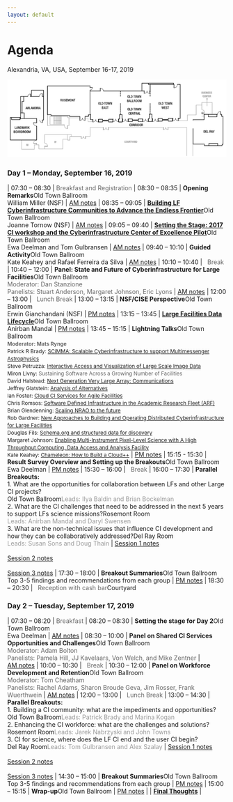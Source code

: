 ```yaml
---
layout: default
---
```


<style>
td:nth-of-type(1) {
    width:9em;
}
td:nth-of-type(2) {
    width:45em;
}
</style>

# Agenda

Alexandria, VA, USA, September 16-17, 2019

<img src="assets/images/meeting-rooms.png">

### Day 1 – Monday, September 16, 2019

| 07:30 – 08:30	| <span style="color: #666">Breakfast and Registration</span>
| 08:30 – 08:35	| **Opening Remarks**<span class="room">Old Town Ballroom</span><br />William Miller (NSF) | <a href="https://docs.google.com/document/d/1sYVC6Bc3cDvi_c8rgWuCXw3VoO6v1KgKoj-qrIaiMqA/edit?usp=sharing">AM&nbsp;notes</a>
| 08:35 – 09:05	| **<a href="/presentations/tornow.pdf" target="_blank">Building LF Cyberinfrastructure Communities to Advance the Endless Frontier</a>**<span class="room">Old Town Ballroom</span><br />Joanne Tornow (NSF) | <a href="https://docs.google.com/document/d/1sYVC6Bc3cDvi_c8rgWuCXw3VoO6v1KgKoj-qrIaiMqA/edit?usp=sharing">AM&nbsp;notes</a>
| 09:05 – 09:40	| **<a href="/presentations/LF-CI-workshop-2019-opening.pdf" target="_blank">Setting the Stage: 2017 CI workshop and the Cyberinfrastructure Center of Excellence Pilot</a>**<span class="room">Old Town Ballroom</span><br />Ewa Deelman and Tom Gulbransen | <a href="https://docs.google.com/document/d/1sYVC6Bc3cDvi_c8rgWuCXw3VoO6v1KgKoj-qrIaiMqA/edit?usp=sharing">AM&nbsp;notes</a>
| 09:40 – 10:10	| **Guided Activity**<span class="room">Old Town Ballroom</span><br />Kate Keahey and Rafael Ferreira da Silva | <a href="https://docs.google.com/document/d/1sYVC6Bc3cDvi_c8rgWuCXw3VoO6v1KgKoj-qrIaiMqA/edit?usp=sharing">AM&nbsp;notes</a>
| 10:10 – 10:40	| <span style="color: #666"><i class="fas fa-coffee"></i>&nbsp;&nbsp;Break</span>
| 10:40 – 12:00	| **Panel: State and Future of Cyberinfrastructure for Large Facilities**<span class="room">Old Town Ballroom</span><br /><span style="color: #666">Moderator: Dan Stanzione<br />Panelists: Stuart Anderson, Margaret Johnson, Eric Lyons</span> | <a href="https://docs.google.com/document/d/1sYVC6Bc3cDvi_c8rgWuCXw3VoO6v1KgKoj-qrIaiMqA/edit?usp=sharing">AM&nbsp;notes</a>
| 12:00 – 13:00	| <span style="color: #666"><i class="fas fa-utensils"></i>&nbsp;&nbsp;Lunch Break</span>
| 13:00 – 13:15	| **NSF/CISE Perspective**<span class="room">Old Town Ballroom</span><br />Erwin Gianchandani (NSF) | <a href="https://docs.google.com/document/d/1771sD4vdnTJvgkvgYE0EEShIKPuwGpDU7dIYl6EiTjA/edit?usp=sharing">PM&nbsp;notes</a>
| 13:15 – 13:45	| **<a href="/presentations/CICoE-DLC-ConnectingLFCI-Final-Public.pdf" target="_blank">Large Facilities Data Lifecycle</a>**<span class="room">Old Town Ballroom</span><br />Anirban Mandal | <a href="https://docs.google.com/document/d/1771sD4vdnTJvgkvgYE0EEShIKPuwGpDU7dIYl6EiTjA/edit?usp=sharing">PM&nbsp;notes</a>
| 13:45 – 15:15	| **Lightning Talks**<span class="room">Old Town Ballroom</span><br /><span style="font-size: 85%"><span style="color: #666"><strong>Moderator: Mats Rynge</strong></span><br />Patrick R Brady: <span style="color: #666"><a href="/presentations/01-SCiMMA-NSF-LF-20190916.pdf" target="_blank">SCiMMA: Scalable Cyberinfrastructure to support Multimessenger Astrophysics</a></span><br />Steve Petruzza: <span style="color: #666"><a href="/presentations/02-FacilitiesCI-Lightning-Talk.pdf" target="_blank">Interactive Access and Visualization of Large Scale Image Data</a></span><br />Miron Livny: <span style="color: #666">Sustaining Software Across a Growing Number of Facilities</span><br />David Halstead: <span style="color: #666"><a href="/presentations/04-Halstead_NRAO.pdf" target="_blank">Next Generation Very Large Array: Communications</a></span><br />Jeffrey Glatstein: <span style="color: #666"><a href="/presentations/05-JeffreyGlatstein_AoA.pdf" target="_blank">Analysis of Alternatives</a></span><br />Ian Foster: <span style="color: #666"><a href="/presentations/06-Foster-Facilities-September-2019.pdf" target="_blank">Cloud CI Services for Agile Facilities</a></span><br />Chris Romsos: <span style="color: #666"><a href="/presentations/07-2019_LFCI_ROMSOS_LT.pdf" target="_blank">Software Defined Infrastructure in the Academic Research Fleet (ARF)</a></span><br />Brian Glendenning: <span style="color: #666"><a href="/presentations/08-2019-09-NRAO-Scaling-to-the-future.pdf" target="_blank">Scaling NRAO to the future</a></span><br />Rob Gardner: <span style="color: #666"><a href="/presentations/09-rwg-largeci.pdf" target="_blank">New Approaches to Building and Operating Distributed Cyberinfrastructure for Large Facilities</a></span><br />Douglas Fils: <span style="color: #666"><a href="/presentations/10-Fils-LFMsmall.pdf" target="_blank">Schema.org and structured data for discovery</a></span><br />Margaret Johnson: <span style="color: #666"><a href="/presentations/11-2019-FacilitiesCI-Workshop-LightningTalk-Johnson.pdf" target="_blank">Enabling Multi-Instrument Pixel-Level Science with A High Throughput Computing, Data Access and Analysis Facility</a></span><br />Kate Keahey: <span style="color: #666"><a href="/presentations/12-chameleon.pdf" target="_blank">Chameleon: How to Build a Cloud++</a></span></span> | <a href="https://docs.google.com/document/d/1771sD4vdnTJvgkvgYE0EEShIKPuwGpDU7dIYl6EiTjA/edit?usp=sharing">PM&nbsp;notes</a>
| 15:15 - 15:30	| **Result Survey Overview and Setting up the Breakouts**<span class="room">Old Town Ballroom</span><br />Ewa Deelman | <a href="https://docs.google.com/document/d/1771sD4vdnTJvgkvgYE0EEShIKPuwGpDU7dIYl6EiTjA/edit?usp=sharing">PM&nbsp;notes</a>
| 15:30 – 16:00	| <span style="color: #666"><i class="fas fa-coffee"></i>&nbsp;&nbsp;Break</span>
| 16:00 – 17:30	| **Parallel Breakouts:**<br />1. What are the opportunities for collaboration between LFs and other Large CI projects?<br /><span class="room">Old Town Ballroom</span><span style="color: #999; padding-bottom: 1em">Leads: Ilya Baldin and Brian Bockelman</span><br />2. What are the CI challenges that need to be addressed in the next 5 years to support LFs science missions?<span class="room">Rosemont Room</span><br /><span style="color: #999; padding-bottom: 1em">Leads: Anirban Mandal and Daryl Swensen</span><br />3. What are the non-technical issues that influence CI development and how they can be collaboratively addressed?<span class="room">Del Ray Room</span><br /><span style="color: #999; padding-bottom: 1em">Leads: Susan Sons and Doug Thain</span> | <a href="https://docs.google.com/document/d/1W5g0MtabhaYYjSx2HWmow-puR-W3vAPaIwKP23rfmXI/edit?usp=sharing">Session 1 notes</a><br /><br /><a href="https://docs.google.com/document/d/190PAe-bxahY-S_Nqer_xLgJvDeSS8n2z7eW95KItn3I/edit?usp=sharing">Session 2 notes</a><br /><br /><a href="https://docs.google.com/document/d/1rIDq-bWZl6qL546wm2lkQSHnRaNy5uqlU_Zf7jaj4GA/edit?usp=sharing">Session 3 notes</a>
| 17:30 – 18:00	| **Breakout Summaries**<span class="room">Old Town Ballroom</span><br />Top 3-5 findings and recommendations from each group | <a href="https://docs.google.com/document/d/1771sD4vdnTJvgkvgYE0EEShIKPuwGpDU7dIYl6EiTjA/edit?usp=sharing">PM&nbsp;notes</a>
| 18:30 – 20:30	| <span style="color: #666"><i class="fas fa-wine-glass-alt"></i>&nbsp;&nbsp;Reception with cash bar</span><span class="room">Courtyard</span>

### Day 2 – Tuesday, September 17, 2019

| 07:30 – 08:20	| <span style="color: #666">Breakfast</span>
| 08:20 – 08:30 | **Setting the stage for Day 2**<span class="room">Old Town Ballroom</span><br />Ewa Deelman | <a href="https://docs.google.com/document/d/1w-rQ-8IMogreHJHzS-oCPTpFnW96s-N4OcoKJpHoUzg/edit?usp=sharing">AM&nbsp;notes</a>
| 08:30 – 10:00 | **Panel on Shared CI Services Opportunities and Challenges**<span class="room">Old Town Ballroom</span><br /><span style="color: #666">Moderator: Adam Bolton<br />Panelists: Pamela Hill, JJ Kavelaars, Von Welch, and Mike Zentner</span> | <a href="https://docs.google.com/document/d/1w-rQ-8IMogreHJHzS-oCPTpFnW96s-N4OcoKJpHoUzg/edit?usp=sharing">AM&nbsp;notes</a>
| 10:00 – 10:30 | <span style="color: #666"><i class="fas fa-coffee"></i>&nbsp;&nbsp;Break</span>
| 10:30 – 12:00	| **Panel on Workforce Development and Retention**<span class="room">Old Town Ballroom</span><br /><span style="color: #666">Moderator: Tom Cheatham<br />Panelists: Rachel Adams, Sharon Broude Geva, Jim Rosser, Frank Wuerthwein</span> | <a href="https://docs.google.com/document/d/1w-rQ-8IMogreHJHzS-oCPTpFnW96s-N4OcoKJpHoUzg/edit?usp=sharing">AM&nbsp;notes</a>
| 12:00 – 13:00 | <span style="color: #666"><i class="fas fa-utensils"></i>&nbsp;&nbsp;Lunch Break</span>
| 13:00 – 14:30 | **Parallel Breakouts:**<br />1. Building a CI community: what are the impediments and opportunities?<br /><span class="room">Old Town Ballroom</span><span style="color: #999; padding-bottom: 1em">Leads: Patrick Brady and Marina Kogan</span><br />2. Enhancing the CI workforce: what are the challenges and solutions?<br /><span class="room">Rosemont Room</span><span style="color: #999; padding-bottom: 1em">Leads: Jarek Nabrzyski and John Towns</span><br />3. CI for science, where does the LF CI end and the user CI begin?<br /><span class="room">Del Ray Room</span><span style="color: #999; padding-bottom: 1em">Leads: Tom Gulbransen and Alex Szalay</span> | <a href="https://docs.google.com/document/d/1r5nN0R4jqyVG9STOreHGjn28yXdI4M7_X12meM7Jvxo/edit?usp=sharing">Session 1 notes</a><br /><br /><a href="https://docs.google.com/document/d/1lb_XqG6gX7_oVIzd-AfqHQk3jP4AqYIiicQKp9Lfysc/edit?usp=sharing">Session 2 notes</a><br /><br /><a href="https://docs.google.com/document/d/1kR22kOj-Hc5agO3ZnHoKuZEJmKpvG-pbMhrb6w5FOzA/edit?usp=sharing">Session 3 notes</a>
| 14:30 – 15:00	| **Breakout Summaries**<span class="room">Old Town Ballroom</span><br />Top 3-5 findings and recommendations from each group | <a href="https://docs.google.com/document/d/1Jnuy7ID3KvvsTiPaHyU5bOq8PqT9aRHuWCYbP4Lr9WI/edit?usp=sharing">PM&nbsp;notes</a>
| 15:00 – 15:15	| **Wrap-up**<span class="room">Old Town Ballroom</span> | <a href="https://docs.google.com/document/d/1Jnuy7ID3KvvsTiPaHyU5bOq8PqT9aRHuWCYbP4Lr9WI/edit?usp=sharing">PM&nbsp;notes</a>
| | **<a href="https://docs.google.com/document/d/1_nwPBnUGL4F-wVypmuEA_xHyRk2FdHEuDNBwrtk9DA8/edit?usp=sharing" target="_blank">Final Thoughts</a>** |
